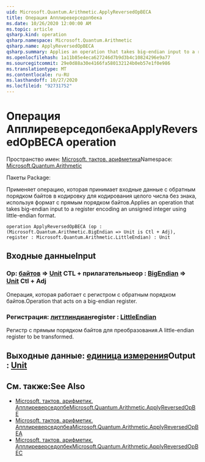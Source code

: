 ```yaml
---
uid: Microsoft.Quantum.Arithmetic.ApplyReversedOpBECA
title: Операция Апплиреверседопбека
ms.date: 10/26/2020 12:00:00 AM
ms.topic: article
qsharp.kind: operation
qsharp.namespace: Microsoft.Quantum.Arithmetic
qsharp.name: ApplyReversedOpBECA
qsharp.summary: Applies an operation that takes big-endian input to a register encoding an unsigned integer using little-endian format.
ms.openlocfilehash: 1a11b85e4eca627246d7b9d3b4c10824296e9a77
ms.sourcegitcommit: 29e0d88a30e4166fa580132124b0eb57e1f0e986
ms.translationtype: MT
ms.contentlocale: ru-RU
ms.lasthandoff: 10/27/2020
ms.locfileid: "92731752"
---
```

# <a name="applyreversedopbeca-operation"></a><span data-ttu-id="c3452-102">Операция Апплиреверседопбека</span><span class="sxs-lookup"><span data-stu-id="c3452-102">ApplyReversedOpBECA operation</span></span>

<span data-ttu-id="c3452-103">Пространство имен: [Microsoft. тактов. арифметика](xref:Microsoft.Quantum.Arithmetic)</span><span class="sxs-lookup"><span data-stu-id="c3452-103">Namespace: [Microsoft.Quantum.Arithmetic](xref:Microsoft.Quantum.Arithmetic)</span></span>

<span data-ttu-id="c3452-104">Пакеты [](https://nuget.org/packages/)</span><span class="sxs-lookup"><span data-stu-id="c3452-104">Package: [](https://nuget.org/packages/)</span></span>


<span data-ttu-id="c3452-105">Применяет операцию, которая принимает входные данные с обратным порядком байтов в кодировку для кодирования целого числа без знака, используя формат с прямым порядком байтов.</span><span class="sxs-lookup"><span data-stu-id="c3452-105">Applies an operation that takes big-endian input to a register encoding an unsigned integer using little-endian format.</span></span>

```qsharp
operation ApplyReversedOpBECA (op : (Microsoft.Quantum.Arithmetic.BigEndian => Unit is Ctl + Adj), register : Microsoft.Quantum.Arithmetic.LittleEndian) : Unit
```


## <a name="input"></a><span data-ttu-id="c3452-106">Входные данные</span><span class="sxs-lookup"><span data-stu-id="c3452-106">Input</span></span>

### <a name="op--bigendian--unit-ctl--adj"></a><span data-ttu-id="c3452-107">Op: [байтов](xref:Microsoft.Quantum.Arithmetic.BigEndian) => [Unit](xref:microsoft.quantum.lang-ref.unit) CTL + прилагательные</span><span class="sxs-lookup"><span data-stu-id="c3452-107">op : [BigEndian](xref:Microsoft.Quantum.Arithmetic.BigEndian) => [Unit](xref:microsoft.quantum.lang-ref.unit) Ctl + Adj</span></span>

<span data-ttu-id="c3452-108">Операция, которая работает с регистром с обратным порядком байтов.</span><span class="sxs-lookup"><span data-stu-id="c3452-108">Operation that acts on a big-endian register.</span></span>


### <a name="register--littleendian"></a><span data-ttu-id="c3452-109">Регистрация: [литтлиндиан](xref:Microsoft.Quantum.Arithmetic.LittleEndian)</span><span class="sxs-lookup"><span data-stu-id="c3452-109">register : [LittleEndian](xref:Microsoft.Quantum.Arithmetic.LittleEndian)</span></span>

<span data-ttu-id="c3452-110">Регистр с прямым порядком байтов для преобразования.</span><span class="sxs-lookup"><span data-stu-id="c3452-110">A little-endian register to be transformed.</span></span>



## <a name="output--unit"></a><span data-ttu-id="c3452-111">Выходные данные: [единица измерения](xref:microsoft.quantum.lang-ref.unit)</span><span class="sxs-lookup"><span data-stu-id="c3452-111">Output : [Unit](xref:microsoft.quantum.lang-ref.unit)</span></span>



## <a name="see-also"></a><span data-ttu-id="c3452-112">См. также:</span><span class="sxs-lookup"><span data-stu-id="c3452-112">See Also</span></span>

- [<span data-ttu-id="c3452-113">Microsoft. тактов. арифметик. Апплиреверседопбе</span><span class="sxs-lookup"><span data-stu-id="c3452-113">Microsoft.Quantum.Arithmetic.ApplyReversedOpBE</span></span>](xref:Microsoft.Quantum.Arithmetic.ApplyReversedOpBE)
- [<span data-ttu-id="c3452-114">Microsoft. тактов. арифметик. Апплиреверседопбеа</span><span class="sxs-lookup"><span data-stu-id="c3452-114">Microsoft.Quantum.Arithmetic.ApplyReversedOpBEA</span></span>](xref:Microsoft.Quantum.Arithmetic.ApplyReversedOpBEA)
- [<span data-ttu-id="c3452-115">Microsoft. тактов. арифметик. Апплиреверседопбек</span><span class="sxs-lookup"><span data-stu-id="c3452-115">Microsoft.Quantum.Arithmetic.ApplyReversedOpBEC</span></span>](xref:Microsoft.Quantum.Arithmetic.ApplyReversedOpBEC)